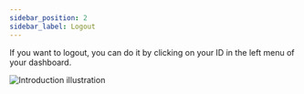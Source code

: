 ```yaml
---
sidebar_position: 2
sidebar_label: Logout
---
```


If you want to logout, you can do it by clicking on your ID in the left menu of your dashboard.

![Introduction illustration](/img/illustrations/settings2.gif)
